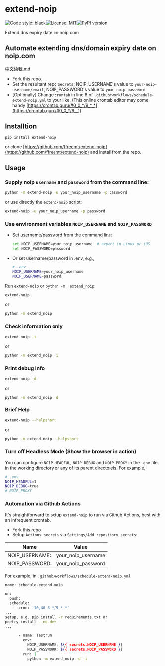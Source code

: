 # extend-noip
[![Code style: black](https://img.shields.io/badge/code%20style-black-000000.svg)](https://github.com/psf/black)[![License: MIT](https://img.shields.io/badge/License-MIT-yellow.svg)](https://opensource.org/licenses/MIT)[![PyPI version](https://badge.fury.io/py/extend-noip.svg)](https://badge.fury.io/py/extend-noip)

Extend dns expiry date on noip.com

## Automate extending dns/domain expiry date on noip.com
[中文读我.md](https://github.com/ffreemt/extend-noip/blob/master/读我.md)

*   Fork this repo.
*   Set the resultant repo `Secrets`: NOIP_USERNAME's value to `your-noip-username/email`, NOIP_PASSWORD's value to `your-noip-password`
*   [Optionally] Change `crontab` in line 6 of `.github/workflows/schedule-extend-noip.yml` to your like. (This online crontab editor may come handy [https://crontab.guru/#0_0_*/9_*_*](https://crontab.guru/#0_0_*/9_*_*))


## Installtion

```bash
pip install extend-noip
```
or clone [https://github.com/ffreemt/extend-noip](https://github.com/ffreemt/extend-noip) and install from the repo.

## Usage
### Supply noip `username` and `password` from the command line:
```bash
python -m extend-noip -u your_noip_username -p password
```
or use directly the ``extend-noip`` script:
```bash
extend-noip -u your_noip_username -p password
```

### Use environment variables `NOIP_USERNAME` and `NOIP_PASSWORD`
*   Set username/password from the command line:
	```bash
	set NOIP_USERNAME=your_noip_username  # export in Linux or iOS
	set NOIP_PASSWORD=password
	```
*   Or set username/password  in .env, e.g.,
	```bash
	# .env
	NOIP_USERNAME=your_noip_username
	NOIP_USERNAME=password

Run `extend-noip` or `python -m  extend_noip`:

```bash
extend-noip
```

or

```bash
python -m extend_noip
```

### Check information only

```bash
extend-noip -i
```

or

```bash
python -m extend_noip -i
```

###  Print debug info

```bash
extend-noip -d
```

or

```bash
python -m extend_noip -d
```

### Brief Help

```bash
extend-noip --helpshort
```

or

```bash
python -m extend_noip --helpshort
```

### Turn off Headless Mode (Show the browser in action)

You can configure `NOIP_HEADFUL`, `NOIP_DEBUG` and `NOIP_PROXY` in the `.env` file in the working directory or any of its parent directoreis. For example,

```bash
# .env
NOIP_HEADFUL=1
NOIP_DEBUG=true
# NOIP_PROXY
```

### Automation via Github Actions

It's straightforward to setup `extend-noip` to run via Github Actions, best with an infrequent crontab.
*   Fork this repo
*   Setup `Actions secrets` via `Settings/Add repository secrets`:

|Name | Value |
|--    | --    |
|NOIP_USERNAME:| your_noip_username|
|NOIP_PASSWORD:| your_noip_password |

For example, in `.github/workflows/schedule-extend-noip.yml`
```bash
name: schedule-extend-noip

on:
  push:
  schedule:
    - cron: '10,40 3 */9 * *'
...
setup, e.g. pip install -r requirements.txt or
poetry install --no-dev
...

      - name: Testrun
        env:
          NOIP_USERNAME: ${{ secrets.NOIP_USERNAME }}
          NOIP_PASSWORD: ${{ secrets.NOIP_PASSWORD }}
        run: |
          python -m extend_noip -d -i

```

<!---
['158.101.140.77 Last Update 2021-02-22 02:34:45 PST',
 '168.138.222.163 Last Update 2021-02-22 03:40:55 PST']

['158.101.140.77 Last Update 2021-02-22 08:39:49 PST',
 '168.138.222.163 Last Update 2021-02-22 08:40:01 PST']

2021-02-22 17:43:37 PST

--->